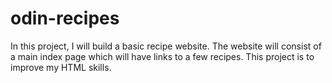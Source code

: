 # odin-recipes
In this project, I will build a basic recipe website. The website will consist of a main index page which will have links to a few recipes. This project is to improve my HTML skills.
